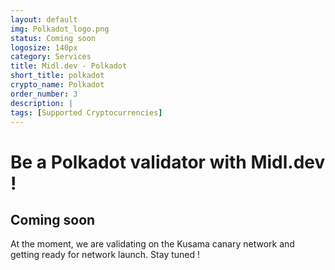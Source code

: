 ```yaml
---
layout: default
img: Polkadot_logo.png
status: Coming soon
logosize: 140px
category: Services
title: Midl.dev - Polkadot
short_title: polkadot
crypto_name: Polkadot
order_number: 3
description: | 
tags: [Supported Cryptocurrencies]
---
```


# Be a Polkadot validator with Midl.dev !

## Coming soon

At the moment, we are validating on the Kusama canary network and getting ready for network launch. Stay tuned !
